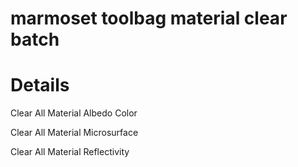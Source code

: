 # marmoset toolbag material clear batch

# Details
Clear All Material Albedo Color

Clear All Material Microsurface

Clear All Material Reflectivity

